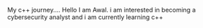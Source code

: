 My c++ journey....
Hello I am Awal.
i am interested in becoming a cybersecurity analyst and i am currently learning c++
